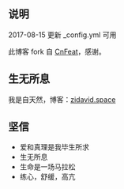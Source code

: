 ## 说明

2017-08-15  更新 _config.yml 可用

此博客 fork 自 [CnFeat](http://cnfeat.com)，感谢。

## 生无所息

我是自天然，博客：[zidavid.space](zidavid.space)

## 坚信

- 爱和真理是我毕生所求
- 生无所息
- 生命是一场马拉松
- 练心，舒缓，高亢
